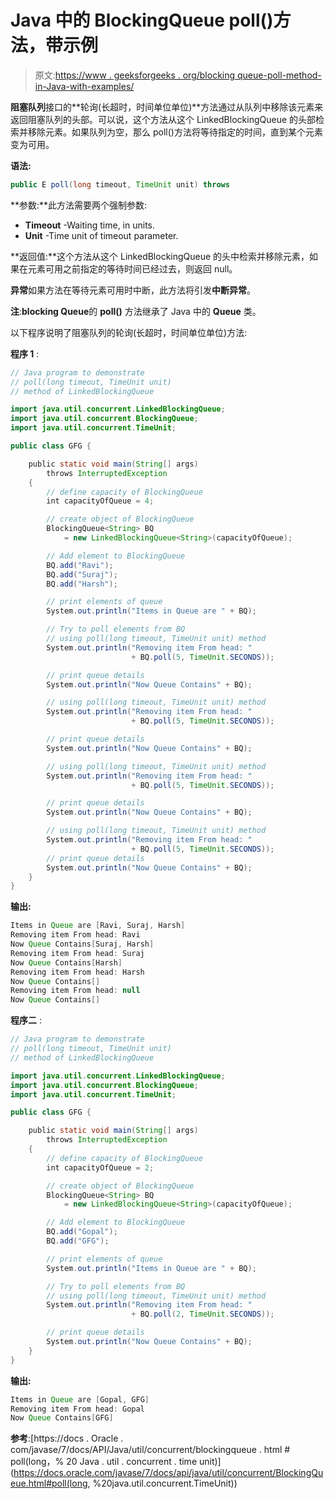 # Java 中的 BlockingQueue poll()方法，带示例

> 原文:[https://www . geeksforgeeks . org/blocking queue-poll-method-in-Java-with-examples/](https://www.geeksforgeeks.org/blockingqueue-poll-method-in-java-with-examples/)

**阻塞队列**接口的**轮询(长超时，时间单位单位)**方法通过从队列中移除该元素来返回阻塞队列的头部。可以说，这个方法从这个 LinkedBlockingQueue 的头部检索并移除元素。如果队列为空，那么 poll()方法将等待指定的时间，直到某个元素变为可用。

**语法:**

```java
public E poll(long timeout, TimeUnit unit) throws 
```

**参数:**此方法需要两个强制参数:

*   **Timeout** -Waiting time, in units.
*   **Unit** -Time unit of timeout parameter.

**返回值:**这个方法从这个 LinkedBlockingQueue 的头中检索并移除元素，如果在元素可用之前指定的等待时间已经过去，则返回 null。

**异常**如果方法在等待元素可用时中断，此方法将引发**中断异常**。

**注**:**blocking Queue**的 **poll()** 方法继承了 Java 中的 **Queue** 类。

以下程序说明了阻塞队列的轮询(长超时，时间单位单位)方法:

**程序 1** :

```java
// Java program to demonstrate
// poll(long timeout, TimeUnit unit)
// method of LinkedBlockingQueue

import java.util.concurrent.LinkedBlockingQueue;
import java.util.concurrent.BlockingQueue;
import java.util.concurrent.TimeUnit;

public class GFG {

    public static void main(String[] args)
        throws InterruptedException
    {
        // define capacity of BlockingQueue
        int capacityOfQueue = 4;

        // create object of BlockingQueue
        BlockingQueue<String> BQ
            = new LinkedBlockingQueue<String>(capacityOfQueue);

        // Add element to BlockingQueue
        BQ.add("Ravi");
        BQ.add("Suraj");
        BQ.add("Harsh");

        // print elements of queue
        System.out.println("Items in Queue are " + BQ);

        // Try to poll elements from BQ
        // using poll(long timeout, TimeUnit unit) method
        System.out.println("Removing item From head: "
                           + BQ.poll(5, TimeUnit.SECONDS));

        // print queue details
        System.out.println("Now Queue Contains" + BQ);

        // using poll(long timeout, TimeUnit unit) method
        System.out.println("Removing item From head: "
                           + BQ.poll(5, TimeUnit.SECONDS));

        // print queue details
        System.out.println("Now Queue Contains" + BQ);

        // using poll(long timeout, TimeUnit unit) method
        System.out.println("Removing item From head: "
                           + BQ.poll(5, TimeUnit.SECONDS));

        // print queue details
        System.out.println("Now Queue Contains" + BQ);

        // using poll(long timeout, TimeUnit unit) method
        System.out.println("Removing item From head: "
                           + BQ.poll(5, TimeUnit.SECONDS));
        // print queue details
        System.out.println("Now Queue Contains" + BQ);
    }
}
```

**输出:**

```java
Items in Queue are [Ravi, Suraj, Harsh]
Removing item From head: Ravi
Now Queue Contains[Suraj, Harsh]
Removing item From head: Suraj
Now Queue Contains[Harsh]
Removing item From head: Harsh
Now Queue Contains[]
Removing item From head: null
Now Queue Contains[]

```

**程序二** :

```java
// Java program to demonstrate
// poll(long timeout, TimeUnit unit)
// method of LinkedBlockingQueue

import java.util.concurrent.LinkedBlockingQueue;
import java.util.concurrent.BlockingQueue;
import java.util.concurrent.TimeUnit;

public class GFG {

    public static void main(String[] args)
        throws InterruptedException
    {
        // define capacity of BlockingQueue
        int capacityOfQueue = 2;

        // create object of BlockingQueue
        BlockingQueue<String> BQ
            = new LinkedBlockingQueue<String>(capacityOfQueue);

        // Add element to BlockingQueue
        BQ.add("Gopal");
        BQ.add("GFG");

        // print elements of queue
        System.out.println("Items in Queue are " + BQ);

        // Try to poll elements from BQ
        // using poll(long timeout, TimeUnit unit) method
        System.out.println("Removing item From head: "
                           + BQ.poll(2, TimeUnit.SECONDS));

        // print queue details
        System.out.println("Now Queue Contains" + BQ);
    }
}
```

**输出:**

```java
Items in Queue are [Gopal, GFG]
Removing item From head: Gopal
Now Queue Contains[GFG]

```

**参考**:[https://docs . Oracle . com/javase/7/docs/API/Java/util/concurrent/blockingqueue . html # poll(long，% 20 Java . util . concurrent . time unit)](https://docs.oracle.com/javase/7/docs/api/java/util/concurrent/BlockingQueue.html#poll(long, %20java.util.concurrent.TimeUnit))